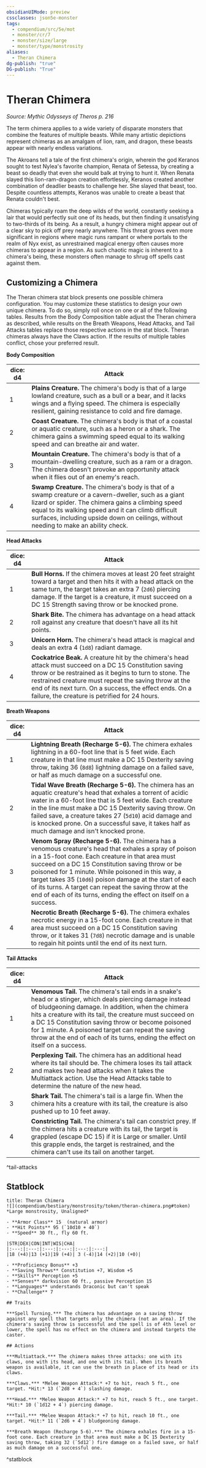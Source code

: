 ```yaml
---
obsidianUIMode: preview
cssclasses: json5e-monster
tags:
  - compendium/src/5e/mot
  - monster/cr/7
  - monster/size/large
  - monster/type/monstrosity
aliases:
  - Theran Chimera
dg-publish: "true"
DG-publish: "True"
---
```

# Theran Chimera
*Source: Mythic Odysseys of Theros p. 216*  

The term chimera applies to a wide variety of disparate monsters that combine the features of multiple beasts. While many artistic depictions represent chimeras as an amalgam of lion, ram, and dragon, these beasts appear with nearly endless variations.

The Akroans tell a tale of the first chimera's origin, wherein the god Keranos sought to test Nylea's favorite champion, Renata of Setessa, by creating a beast so deadly that even she would balk at trying to hunt it. When Renata slayed this lion-ram-dragon creation effortlessly, Keranos created another combination of deadlier beasts to challenge her. She slayed that beast, too. Despite countless attempts, Keranos was unable to create a beast that Renata couldn't best.

Chimeras typically roam the deep wilds of the world, constantly seeking a lair that would perfectly suit one of its heads, but then finding it unsatisfying to two-thirds of its being. As a result, a hungry chimera might appear out of a clear sky to pick off prey nearly anywhere. This threat grows even more significant in regions where magic runs rampant or where portals to the realm of Nyx exist, as unrestrained magical energy often causes more chimeras to appear in a region. As such chaotic magic is inherent to a chimera's being, these monsters often manage to shrug off spells cast against them.

## Customizing a Chimera

The Theran chimera stat block presents one possible chimera configuration. You may customize these statistics to design your own unique chimera. To do so, simply roll once on one or all of the following tables. Results from the Body Composition table adjust the Theran chimera as described, while results on the Breath Weapons, Head Attacks, and Tail Attacks tables replace those respective actions in the stat block. Theran chimeras always have the Claws action. If the results of multiple tables conflict, chose your preferred result.

**Body Composition**

| dice: d4 | Attack |
|----------|--------|
| 1 | **Plains Creature.** The chimera's body is that of a large lowland creature, such as a bull or a bear, and it lacks wings and a flying speed. The chimera is especially resilient, gaining resistance to cold and fire damage. |
| 2 | **Coast Creature.** The chimera's body is that of a coastal or aquatic creature, such as a heron or a shark. The chimera gains a swimming speed equal to its walking speed and can breathe air and water. |
| 3 | **Mountain Creature.** The chimera's body is that of a mountain-dwelling creature, such as a ram or a dragon. The chimera doesn't provoke an opportunity attack when it flies out of an enemy's reach. |
| 4 | **Swamp Creature.** The chimera's body is that of a swamp creature or a cavern-dweller, such as a giant lizard or spider. The chimera gains a climbing speed equal to its walking speed and it can climb difficult surfaces, including upside down on ceilings, without needing to make an ability check. |{ #body-composition}


**Head Attacks**

| dice: d4 | Attack |
|----------|--------|
| 1 | **Bull Horns.** If the chimera moves at least 20 feet straight toward a target and then hits it with a head attack on the same turn, the target takes an extra 7 (`2d6`) piercing damage. If the target is a creature, it must succeed on a DC 15 Strength saving throw or be knocked prone. |
| 2 | **Shark Bite.** The chimera has advantage on a head attack roll against any creature that doesn't have all its hit points. |
| 3 | **Unicorn Horn.** The chimera's head attack is magical and deals an extra 4 (`1d8`) radiant damage. |
| 4 | **Cockatrice Beak.** A creature hit by the chimera's head attack must succeed on a DC 15 Constitution saving throw or be restrained as it begins to turn to stone. The restrained creature must repeat the saving throw at the end of its next turn. On a success, the effect ends. On a failure, the creature is petrified for 24 hours. |{ #head-attacks}


**Breath Weapons**

| dice: d4 | Attack |
|----------|--------|
| 1 | **Lightning Breath (Recharge 5-6).** The chimera exhales lightning in a 60-foot line that is 5 feet wide. Each creature in that line must make a DC 15 Dexterity saving throw, taking 36 (`8d8`) lightning damage on a failed save, or half as much damage on a successful one. |
| 2 | **Tidal Wave Breath (Recharge 5-6).** The chimera has an aquatic creature's head that exhales a torrent of acidic water in a 60-foot line that is 5 feet wide. Each creature in the line must make a DC 15 Dexterity saving throw. On failed save, a creature takes 27 (`5d10`) acid damage and is knocked prone. On a successful save, it takes half as much damage and isn't knocked prone. |
| 3 | **Venom Spray (Recharge 5-6).** The chimera has a venomous creature's head that exhales a spray of poison in a 15-foot cone. Each creature in that area must succeed on a DC 15 Constitution saving throw or be poisoned for 1 minute. While poisoned in this way, a target takes 35 (`10d6`) poison damage at the start of each of its turns. A target can repeat the saving throw at the end of each of its turns, ending the effect on itself on a success. |
| 4 | **Necrotic Breath (Recharge 5-6).** The chimera exhales necrotic energy in a 15-foot cone. Each creature in that area must succeed on a DC 15 Constitution saving throw, or it takes 31 (`7d8`) necrotic damage and is unable to regain hit points until the end of its next turn. |{ #breath-weapons}


**Tail Attacks**

| dice: d4 | Attack |
|----------|--------|
| 1 | **Venomous Tail.** The chimera's tail ends in a snake's head or a stinger, which deals piercing damage instead of bludgeoning damage. In addition, when the chimera hits a creature with its tail, the creature must succeed on a DC 15 Constitution saving throw or become poisoned for 1 minute. A poisoned target can repeat the saving throw at the end of each of its turns, ending the effect on itself on a success. |
| 2 | **Perplexing Tail.** The chimera has an additional head where its tail should be. The chimera loses its tail attack and makes two head attacks when it takes the Multiattack action. Use the Head Attacks table to determine the nature of the new head. |
| 3 | **Shark Tail.** The chimera's tail is a large fin. When the chimera hits a creature with its tail, the creature is also pushed up to 10 feet away. |
| 4 | **Constricting Tail.** The chimera's tail can constrict prey. If the chimera hits a creature with its tail, the target is grappled (escape DC 15) if it is Large or smaller. Until this grapple ends, the target is restrained, and the chimera can't use its tail on another target. |
^tail-attacks

## Statblock

```ad-statblock
title: Theran Chimera
![](compendium/bestiary/monstrosity/token/theran-chimera.png#token)
*Large monstrosity, Unaligned*

- **Armor Class** 15  (natural armor)
- **Hit Points** 95 (`10d10 + 40`)
- **Speed** 30 ft., fly 60 ft.

|STR|DEX|CON|INT|WIS|CHA|
|:---:|:---:|:---:|:---:|:---:|:---:|
|18 (+4)|13 (+1)|19 (+4)| 3 (-4)|14 (+2)|10 (+0)|

- **Proficiency Bonus** +3
- **Saving Throws** Constitution +7, Wisdom +5
- **Skills** Perception +5
- **Senses** darkvision 60 ft., passive Perception 15
- **Languages** understands Draconic but can't speak
- **Challenge** 7

## Traits

***Spell Turning.*** The chimera has advantage on a saving throw against any spell that targets only the chimera (not an area). If the chimera's saving throw is successful and the spell is of 4th level or lower, the spell has no effect on the chimera and instead targets the caster.

## Actions

***Multiattack.*** The chimera makes three attacks: one with its claws, one with its head, and one with its tail. When its breath weapon is available, it can use the breath in place of its head or its claws.

***Claws.*** *Melee Weapon Attack:* +7 to hit, reach 5 ft., one target. *Hit:* 13 (`2d8 + 4`) slashing damage.

***Head.*** *Melee Weapon Attack:* +7 to hit, reach 5 ft., one target. *Hit:* 10 (`1d12 + 4`) piercing damage.

***Tail.*** *Melee Weapon Attack:* +7 to hit, reach 10 ft., one target. *Hit:* 11 (`2d6 + 4`) bludgeoning damage.

***Breath Weapon (Recharge 5-6).*** The chimera exhales fire in a 15-foot cone. Each creature in that area must make a DC 15 Dexterity saving throw, taking 32 (`5d12`) fire damage on a failed save, or half as much damage on a successful one.
```
^statblock